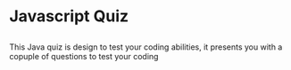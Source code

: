 # Javascript Quiz

## 
 This Java quiz is design to test your coding abilities, it presents you with a copuple of questions to test your coding 